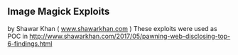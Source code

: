 ## Image Magick Exploits
by Shawar Khan ( www.shawarkhan.com )
These exploits were used as POC in http://www.shawarkhan.com/2017/05/pawning-web-disclosing-top-6-findings.html
